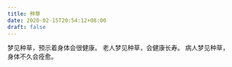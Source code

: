 ```yaml
---
title: 种草
date: 2020-02-15T20:54:12+08:00
draft: false
---
```


梦见种草，预示着身体会很健康。
老人梦见种草，会健康长寿。
病人梦见种草，身体不久会痊愈。
